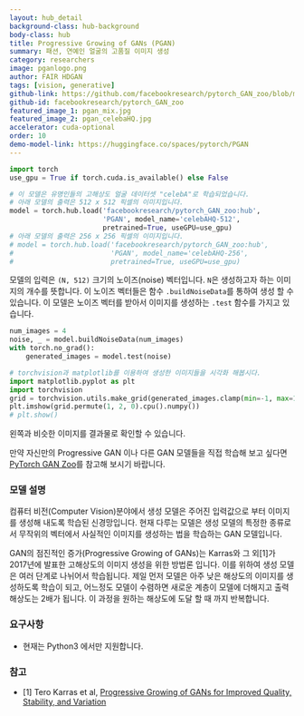 ```yaml
---
layout: hub_detail
background-class: hub-background
body-class: hub
title: Progressive Growing of GANs (PGAN)
summary: 패션, 연예인 얼굴의 고품질 이미지 생성
category: researchers
image: pganlogo.png
author: FAIR HDGAN
tags: [vision, generative]
github-link: https://github.com/facebookresearch/pytorch_GAN_zoo/blob/master/models/progressive_gan.py
github-id: facebookresearch/pytorch_GAN_zoo
featured_image_1: pgan_mix.jpg
featured_image_2: pgan_celebaHQ.jpg
accelerator: cuda-optional
order: 10
demo-model-link: https://huggingface.co/spaces/pytorch/PGAN
---
```



```python
import torch
use_gpu = True if torch.cuda.is_available() else False

# 이 모델은 유명인들의 고해상도 얼굴 데이터셋 "celebA"로 학습되었습니다.
# 아래 모델의 출력은 512 x 512 픽셀의 이미지입니다.
model = torch.hub.load('facebookresearch/pytorch_GAN_zoo:hub',
                       'PGAN', model_name='celebAHQ-512',
                       pretrained=True, useGPU=use_gpu)
# 아래 모델의 출력은 256 x 256 픽셀의 이미지입니다.
# model = torch.hub.load('facebookresearch/pytorch_GAN_zoo:hub',
#                        'PGAN', model_name='celebAHQ-256',
#                        pretrained=True, useGPU=use_gpu)
```

모델의 입력은 `(N, 512)` 크기의 노이즈(noise) 벡터입니다. `N`은 생성하고자 하는 이미지의 개수를 뜻합니다.
이 노이즈 벡터들은 함수 `.buildNoiseData`를 통하여 생성 할 수 있습니다.
이 모델은 노이즈 벡터를 받아서 이미지를 생성하는 `.test` 함수를 가지고 있습니다.

```python
num_images = 4
noise, _ = model.buildNoiseData(num_images)
with torch.no_grad():
    generated_images = model.test(noise)

# torchvision과 matplotlib를 이용하여 생성한 이미지들을 시각화 해봅시다.
import matplotlib.pyplot as plt
import torchvision
grid = torchvision.utils.make_grid(generated_images.clamp(min=-1, max=1), scale_each=True, normalize=True)
plt.imshow(grid.permute(1, 2, 0).cpu().numpy())
# plt.show()
```

왼쪽과 비슷한 이미지를 결과물로 확인할 수 있습니다.

만약 자신만의 Progressive GAN 이나 다른 GAN 모델들을 직접 학습해 보고 싶다면 [PyTorch GAN Zoo](https://github.com/facebookresearch/pytorch_GAN_zoo)를 참고해 보시기 바랍니다.

### 모델 설명

컴퓨터 비전(Computer Vision)분야에서 생성 모델은 주어진 입력값으로 부터 이미지를 생성해 내도록 학습된 신경망입니다. 현재 다루는 모델은 생성 모델의 특정한 종류로서 무작위의 벡터에서 사실적인 이미지를 생성하는 법을 학습하는 GAN 모델입니다.

GAN의 점진적인 증가(Progressive Growing of GANs)는 Karras와 그 외[1]가 2017년에 발표한 고해상도의 이미지 생성을 위한 방법론 입니다. 이를 위하여 생성 모델은 여러 단계로 나뉘어서 학습됩니다. 제일 먼저 모델은 아주 낮은 해상도의 이미지를 생성하도록 학습이 되고, 어느정도 모델이 수렴하면 새로운 계층이 모델에 더해지고 출력 해상도는 2배가 됩니다. 이 과정을 원하는 해상도에 도달 할 때 까지 반복합니다.

### 요구사항

- 현재는 Python3 에서만 지원합니다.

### 참고

- [1] Tero Karras et al, [Progressive Growing of GANs for Improved Quality, Stability, and Variation](https://arxiv.org/abs/1710.10196)
